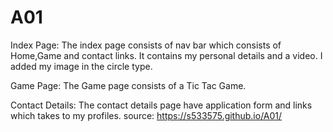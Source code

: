 # A01
Index Page:
The index page consists of nav bar which consists of Home,Game and contact links. 
It contains my personal details and a video.
I added my image in the circle type.

Game Page:
The Game page consists of a Tic Tac Game.

Contact Details:
The contact details page have application form and links which takes to my profiles.
source: <https://s533575.github.io/A01/>
